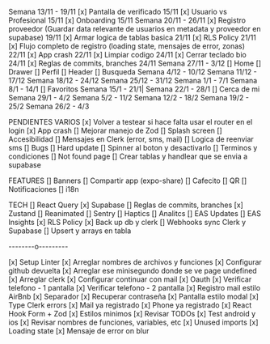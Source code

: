 Semana 13/11 - 19/11
[x] Pantalla de verificado 15/11
[x] Usuario vs Profesional 15/11
[x] Onboarding 15/11
Semana 20/11 - 26/11
[x] Registro proveedor (Guardar data relevante de usuarios en metadata y proveedor en supabase) 19/11
[x] Armar logica de tablas basica 21/11
[x] RLS Policy 21/11
[x] Flujo completo de registro (loading state, mensajes de error, zonas) 22/11
[x] App crash 22/11
[x] Limpiar codigo 24/11
[x] Cerrar teclado bio 24/11
[x] Reglas de commits, branches 24/11
Semana 27/11 - 3/12
[] Home
[] Drawer
[] Perfil
[] Header
[] Busqueda
Semana 4/12 - 10/12
Semana 11/12 - 17/12
Semana 18/12 - 24/12
Semana 25/12 - 31/12
Semana 1/1 - 7/1
Semana 8/1 - 14/1
[] Favoritos
Semana 15/1 - 21/1|
Semana 22/1 - 28/1
[] Cerca de mi
Semana 29/1 - 4/2
Semana 5/2 - 11/2
Semana 12/2 - 18/2
Semana 19/2 - 25/2
Semana 26/2 - 4/3

PENDIENTES VARIOS
[x] Volver a testear si hace falta usar el router en el login
[x] App crash
[] Mejorar manejo de Zod
[] Splash screen
[] Accesibilidad
[] Mensajes en Clerk (error, sms, mail)
[] Logica de reenviar sms
[] Bugs
[] Hard update
[] Spinner al boton y desactivarlo
[] Terminos y condiciones
[] Not found page
[] Crear tablas y handlear que se envia a supabase

FEATURES
[] Banners
[] Compartir app (expo-share)
[] Cafecito
[] QR
[] Notificaciones
[] i18n

TECH
[] React Query
[x] Supabase
[] Reglas de commits, branches
[x] Zustand
[] Reanimated
[] Sentry
[] Haptics
[] Analitcs
[] EAS Updates
[] EAS Insights
[x] RLS Policy
[x] Back up db y clerk
[] Webhooks sync Clerk y Supabase
[] Upsert y arrays en tabla

--------o---------

[x] Setup Linter
[x] Arreglar nombres de archivos y funciones
[x] Configurar github devuelta
[x] Arreglar ese minisegundo donde se ve page undefined
[x] Arreglar clerk
[x] Configurar continuar con mail
[x] Oauth
[x] Verificar telefono - 1 pantalla
[x] Verificar telefono - 2 pantalla
[x] Registro mail estilo AirBnb
[x] Separador
[x] Recuperar contraseña
[x] Pantalla estilo modal
[x] Type Clerk errors
[x] Mail ya registrado
[x] Phone ya registrado
[x] React Hook Form + Zod
[x] Estilos minimos
[x] Revisar TODOs
[x] Test android y ios
[x] Revisar nombres de funciones, variables, etc
[x] Unused imports
[x] Loading state
[x] Mensaje de error on blur
